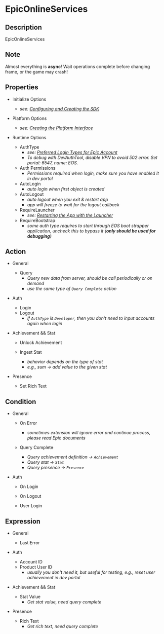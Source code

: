 # EpicOnlineServices

## Description

EpicOnlineServices

## Note

Almost everything is **async**!
Wait operations complete before changing frame, or the game may crash!

## Properties

- Initialize Options
  - *see: [Configuring and Creating the SDK](https://dev.epicgames.com/docs/en-US/game-services/eos-platform-interface#configuring-and-creating-the-sdk)*

- Platform Options
  - *see: [Creating the Platform Interface](https://dev.epicgames.com/docs/en-US/game-services/eos-platform-interface#creating-the-platform-interface)*

- Runtime Options
  - AuthType
    - *see: [Preferred Login Types for Epic Account](https://dev.epicgames.com/docs/en-US/epic-account-services/auth/auth-interface#preferred-login-types-for-epic-account)*
    - *To debug with DevAuthTool, disable VPN to avoid 502 error. Set portal: 6547, name: EOS.*
  - Auth Permissions
    - *Permissions required when login, make sure you have enabled it in dev portal*
  - AutoLogin
    - *auto login when first object is created*
  - AutoLogout
    - *auto logout when you exit & restart app*
    - *app will freeze to wait for the logout callback*
  - RequireLauncher
    - *see: [Restarting the App with the Launcher](https://dev.epicgames.com/docs/en-US/game-services/eos-platform-interface#restarting-the-app-with-the-launcher)*
  - RequireBootstrap
    - *some auth type requires to start through EOS boot strapper application, uncheck this to bypass it (**only should be used for debugging**)*

## Action

- General
  - Query
    - *Query new data from server, should be call periodically or on demand*
    - *use the same type of `Query Complete` action*

- Auth
  - Login
  - Logout
    - *if `AuthType` is `Developer`, then you don't need to input accounts again when login*

- Achievement && Stat
  - Unlock Achievement

  - Ingest Stat
    - *behavior depends on the type of stat*
    - *e.g., sum -> add value to the given stat*

- Presence
  - Set Rich Text

## Condition

- General
  - On Error
    - *sometimes extension will ignore error and continue process, please read Epic documents*

  - Query Complete
    - *Query achievement definition -> `Achievement`*
    - *Query stat -> `Stat`*
    - *Query presence -> `Presence`*

- Auth
  - On Login
  - On Logout

  - User Login

## Expression

- General
  - Last Error

- Auth
  - Account ID
  - Product User ID
    - *usually you don't need it, but useful for testing, e.g., reset user achievement in dev portal*

- Achievement && Stat
  - Stat Value
    - *Get stat value, need query complete*

- Presence
  - Rich Text
    - *Get rich text, need query complete*
